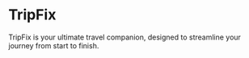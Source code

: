 # TripFix
TripFix is your ultimate travel companion, designed to streamline your journey from start to finish.
